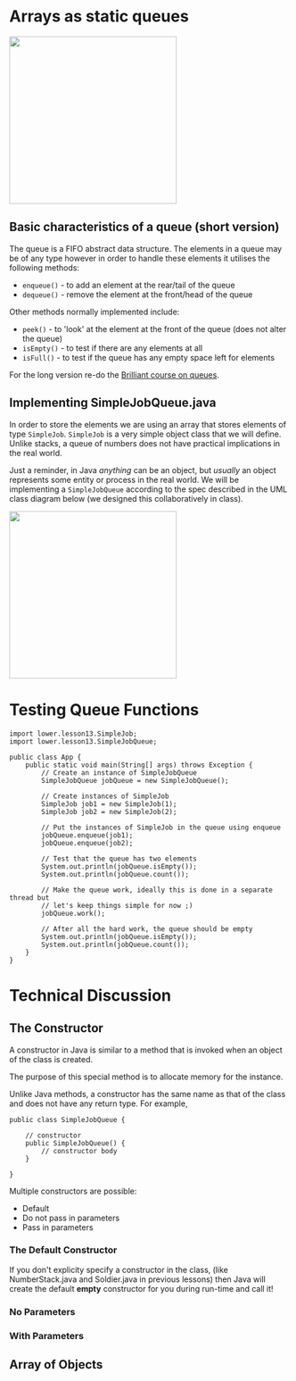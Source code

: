 # Arrays as static queues

<img src="https://github.com/erikacamilleri/secib-java-course/blob/main/java-ib-sec/img/photo_queue_0302_2022.PNG?raw=true" width="auto" height="300"/>

## Basic characteristics of a queue (short version)

The queue is a FIFO abstract data structure. The elements in a queue may be of any type however in order to handle these elements it utilises the following methods:

* `enqueue()` - to add an element at the rear/tail of the queue
* `dequeue()` - remove the element at the front/head of the queue

Other methods normally implemented include:

* `peek()` - to 'look' at the element at the front of the queue (does not alter the queue)
* `isEmpty()` - to test if there are any elements at all 
* `isFull()` - to test if the queue has any empty space left for elements

For the long version re-do the [Brilliant course on queues](https://brilliant.org/practice/queues/?chapter=stacks-and-queues).

## Implementing SimpleJobQueue.java

In order to store the elements we are using an array that stores elements of type `SimpleJob`. `SimpleJob` is a very simple object class that we will define. Unlike stacks, a queue of numbers does not have practical implications in the real world. 

Just a reminder, in Java *anything* can be an object, but *usually* an object represents some entity or process in the real world. We will be implementing a `SimpleJobQueue` according to the spec described in the UML class diagram below (we designed this collaboratively in class).

<img src="https://github.com/erikacamilleri/secib-java-course/blob/main/java-ib-sec/img/job_queue_uml.PNG?raw=true" width="auto" height="300"/>

# Testing Queue Functions

```
import lower.lesson13.SimpleJob;
import lower.lesson13.SimpleJobQueue;

public class App {
    public static void main(String[] args) throws Exception {
        // Create an instance of SimpleJobQueue
        SimpleJobQueue jobQueue = new SimpleJobQueue();

        // Create instances of SimpleJob
        SimpleJob job1 = new SimpleJob(1);
        SimpleJob job2 = new SimpleJob(2);

        // Put the instances of SimpleJob in the queue using enqueue
        jobQueue.enqueue(job1);
        jobQueue.enqueue(job2);

        // Test that the queue has two elements
        System.out.println(jobQueue.isEmpty());
        System.out.println(jobQueue.count());

        // Make the queue work, ideally this is done in a separate thread but
        // let's keep things simple for now ;)
        jobQueue.work();

        // After all the hard work, the queue should be empty
        System.out.println(jobQueue.isEmpty());
        System.out.println(jobQueue.count());
    }
}
```

# Technical Discussion

## The Constructor

A constructor in Java is similar to a method that is invoked when an object of the class is created.

The purpose of this special method is to allocate memory for the instance.

Unlike Java methods, a constructor has the same name as that of the class and does not have any return type. For example,

```
public class SimpleJobQueue {
    
    // constructor
    public SimpleJobQueue() {
        // constructor body
    }

}
```

Multiple constructors are possible:
- Default
- Do not pass in parameters
- Pass in parameters

### The Default Constructor

If you don't explicity specify a constructor in the class, (like NumberStack.java and Soldier.java in previous lessons) then Java will create the default <b>empty</b> constructor for you during run-time and call it!

### No Parameters

### With Parameters

## Array of Objects